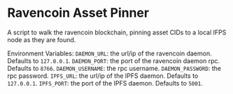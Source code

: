 # Ravencoin Asset Pinner

A script to walk the ravencoin blockchain, pinning asset CIDs to
a local IFPS node as they are found.

Environment Variables:
`DAEMON_URL`: the url/ip of the ravencoin daemon. Defaults to `127.0.0.1`.
`DAEMON_PORT`: the port of the ravencoin daemon rpc. Defaults to `8766`.
`DAEMON_USERNAME`: the rpc username.
`DAEMON_PASSWORD`: the rpc password.
`IPFS_URL`: the url/ip of the IPFS daemon. Defaults to `127.0.0.1`.
`IPFS_PORT`: the port of the IPFS daemon. Defaults to `5001`.
